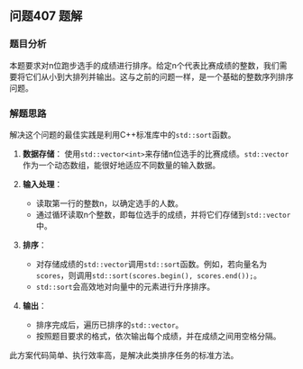 ## 问题407 题解

### 题目分析

本题要求对n位跑步选手的成绩进行排序。给定n个代表比赛成绩的整数，我们需要将它们从小到大排列并输出。这与之前的问题一样，是一个基础的整数序列排序问题。

### 解题思路

解决这个问题的最佳实践是利用C++标准库中的`std::sort`函数。

1.  **数据存储**：
    使用`std::vector<int>`来存储n位选手的比赛成绩。`std::vector`作为一个动态数组，能很好地适应不同数量的输入数据。

2.  **输入处理**：
    - 读取第一行的整数n，以确定选手的人数。
    - 通过循环读取n个整数，即每位选手的成绩，并将它们存储到`std::vector`中。

3.  **排序**：
    - 对存储成绩的`std::vector`调用`std::sort`函数。例如，若向量名为`scores`，则调用`std::sort(scores.begin(), scores.end());`。
    - `std::sort`会高效地对向量中的元素进行升序排序。

4.  **输出**：
    - 排序完成后，遍历已排序的`std::vector`。
    - 按照题目要求的格式，依次输出每个成绩，并在成绩之间用空格分隔。

此方案代码简单、执行效率高，是解决此类排序任务的标准方法。
